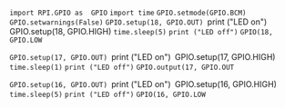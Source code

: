 `import RPI.GPIO as  GPIO`
`import time`
`GPIO.setmode(GPIO.BCM)`
`GPIO.setwarnings(False)`
`GPIO.setup(18, GPIO.OUT)
`print ("LED on")`
`GPIO.setup(18, GPIO.HIGH)
`time.sleep(5)`
`print ("LED off")`
`GPIO(18, GPIO.LOW`

`GPIO.setup(17, GPIO.OUT)
`print ("LED on")`
`GPIO.setup(17, GPIO.HIGH)
`time.sleep(1)`
`print ("LED off")`
`GPIO.output(17, GPIO.OUT`

`GPIO.setup(16, GPIO.OUT)
`print ("LED on")`
`GPIO.setup(16, GPIO.HIGH)
`time.sleep(5)`
`print ("LED off")`
`GPIO(16, GPIO.LOW`